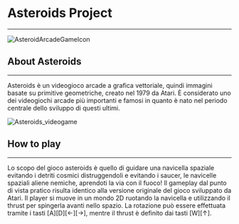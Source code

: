 # Asteroids Project
---

![AsteroidArcadeGameIcon](https://github.com/BertoloniAndrea/Asteroids/assets/105243507/f5b7ff14-615d-431d-846c-c3bd81133dd2)

## About Asteroids
---

Asteroids è un videogioco arcade a grafica vettoriale, quindi immagini basate su primitive geometriche, creato nel 1979 da Atari. È considerato uno dei videogiochi arcade più importanti e famosi in quanto è nato nel periodo centrale dello sviluppo di questi ultimi.

![Asteroids_videogame](https://github.com/BertoloniAndrea/Asteroids/assets/105243507/f431b1c7-f656-4685-841a-eacda3eae138)

## How to play
---

Lo scopo del gioco asteroids è quello di guidare una navicella spaziale evitando i detriti cosmici distruggendoli e evitando i saucer, le navicelle spaziali aliene nemiche, aprendoti la via con il fuoco! Il gameplay dal punto di vista pratico risulta identico alla versione originale del gioco sviluppato da Atari. Il player si muove in un mondo 2D ruotando la navicella e utilizzando il thrust per spingerla avanti nello spazio. La rotazione può essere effettuata tramite i tasti [A][D][←][→], mentre il thrust è definito dai tasti [W][↑].
